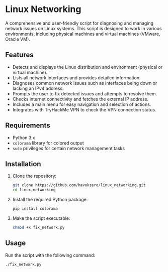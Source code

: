 # Linux Networking

A comprehensive and user-friendly script for diagnosing and managing network issues on Linux systems. This script is designed to work in various environments, including physical machines and virtual machines (VMware, Oracle VM).

## Features

- Detects and displays the Linux distribution and environment (physical or virtual machine).
- Lists all network interfaces and provides detailed information.
- Diagnoses common network issues such as interfaces being down or lacking an IPv4 address.
- Prompts the user to fix detected issues and attempts to resolve them.
- Checks internet connectivity and fetches the external IP address.
- Includes a main menu for easy navigation and selection of actions.
- Integrates with TryHackMe VPN to check the VPN connection status.

## Requirements

- Python 3.x
- `colorama` library for colored output
- `sudo` privileges for certain network management tasks

## Installation

1. Clone the repository:
    ```bash
    git clone https://github.com/havokzero/linux_networking.git
    cd linux_networking
    ```

2. Install the required Python package:
    ```bash
    pip install colorama
    ```

3. Make the script executable:
    ```bash
    chmod +x fix_network.py
    ```

## Usage

Run the script with the following command:
```bash
./fix_network.py
